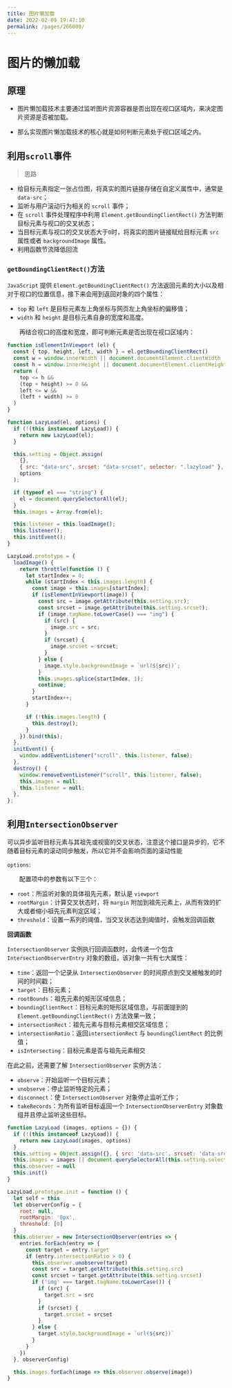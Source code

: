 ```yaml
---
title: 图片懒加载
date: 2022-02-09 19:47:10
permalink: /pages/266000/
---
```


# 图片的懒加载

## 原理

- 图片懒加载技术主要通过监听图片资源容器是否出现在视口区域内，来决定图片资源是否被加载。

- 那么实现图片懒加载技术的核心就是如何判断元素处于视口区域之内。

## 利用`scroll`事件

> 思路

- 给目标元素指定一张占位图，将真实的图片链接存储在自定义属性中，通常是`data-src`；
- 监听与用户滚动行为相关的 `scroll` 事件；
- 在 `scroll` 事件处理程序中利用 `Element.getBoundingClientRect()` 方法判断目标元素与视口的交叉状态；
- 当目标元素与视口的交叉状态大于`0`时，将真实的图片链接赋给目标元素 `src` 属性或者 `backgroundImage` 属性。
- 利用函数节流降低回流

### `getBoundingClientRect()`方法

`JavaScript` 提供 `Element.getBoundingClientRect()` 方法返回元素的大小以及相对于视口的位置信息，接下来会用到返回对象的四个属性：

- `top` 和 `left` 是目标元素左上角坐标与网页左上角坐标的偏移值；
- `width` 和 `height` 是目标元素自身的宽度和高度。

  再结合视口的高度和宽度，即可判断元素是否出现在视口区域内：

```js
function isElementInViewport (el) {
  const { top, height, left, width } = el.getBoundingClientRect()
  const w = window.innerWidth || document.documentElement.clientWidth
  const h = window.innerHeight || document.documentElement.clientHeight
  return (
    top <= h &&
    (top + height) >= 0 &&
    left <= w &&
    (left + width) >= 0
  )
}
```

```js
function LazyLoad(el, options) {
  if (!(this instanceof LazyLoad)) {
    return new LazyLoad(el);
  }

  this.setting = Object.assign(
    {},
    { src: "data-src", srcset: "data-srcset", selector: ".lazyload" },
    options
  );

  if (typeof el === "string") {
    el = document.querySelectorAll(el);
  }
  this.images = Array.from(el);

  this.listener = this.loadImage();
  this.listener();
  this.initEvent();
}

LazyLoad.prototype = {
  loadImage() {
    return throttle(function () {
      let startIndex = 0;
      while (startIndex < this.images.length) {
        const image = this.images[startIndex];
        if (isElementInViewport(image)) {
          const src = image.getAttribute(this.setting.src);
          const srcset = image.getAttribute(this.setting.srcset);
          if (image.tagName.toLowerCase() === "img") {
            if (src) {
              image.src = src;
            }
            if (srcset) {
              image.srcset = srcset;
            }
          } else {
            image.style.backgroundImage = `url(${src})`;
          }
          this.images.splice(startIndex, 1);
          continue;
        }
        startIndex++;
      }

      if (!this.images.length) {
        this.destroy();
      }
    }).bind(this);
  },
  initEvent() {
    window.addEventListener("scroll", this.listener, false);
  },
  destroy() {
    window.removeEventListener("scroll", this.listener, false);
    this.images = null;
    this.listener = null;
  },
};
```

## 利用`IntersectionObserver`

可以异步监听目标元素与其祖先或视窗的交叉状态，注意这个接口是异步的，它不随着目标元素的滚动同步触发，所以它并不会影响页面的滚动性能

`options`:

  配置项中的参数有以下三个：

- `root`：所监听对象的具体祖先元素，默认是 `viewport` 
- `rootMargin`：计算交叉状态时，将 `margin` 附加到祖先元素上，从而有效的扩大或者缩小祖先元素判定区域；
- `threshold`：设置一系列的阈值，当交叉状态达到阈值时，会触发回调函数

**回调函数**

`IntersectionObserver` 实例执行回调函数时，会传递一个包含 `IntersectionObserverEntry` 对象的数组，该对象一共有七大属性：

- `time`：返回一个记录从 `IntersectionObserver` 的时间原点到交叉被触发的时间的时间戳；
- `target`：目标元素；
- `rootBounds`：祖先元素的矩形区域信息；
- `boundingClientRect`：目标元素的矩形区域信息，与前面提到的 `Element.getBoundingClientRect()` 方法效果一致；
- `intersectionRect`：祖先元素与目标元素相交区域信息；
- `intersectionRatio`：返回`intersectionRect` 与 `boundingClientRect` 的比例值；
- `isIntersecting`：目标元素是否与祖先元素相交



在此之前，还需要了解 `IntersectionObserver` 实例方法：

- `observe`：开始监听一个目标元素；
- `unobserve`：停止监听特定的元素；
- `disconnect`：使 `IntersectionObserver` 对象停止监听工作；
- `takeRecords`：为所有监听目标返回一个 `IntersectionObserverEntry` 对象数组并且停止监听这些目标。

```js
function LazyLoad (images, options = {}) {
  if (!(this instanceof LazyLoad)) {
    return new LazyLoad(images, options)
  }
  this.setting = Object.assign({}, { src: 'data-src', srcset: 'data-srcset', selector: '.lazyload' }, options)
  this.images = images || document.querySelectorAll(this.setting.selector)
  this.observer = null
  this.init()
}

LazyLoad.prototype.init = function () {
  let self = this
  let observerConfig = {
    root: null,
    rootMargin: '0px',
    threshold: [0]
  }
  this.observer = new IntersectionObserver(entries => {
    entries.forEach(entry => {
      const target = entry.target
      if (entry.intersectionRatio > 0) {
        this.observer.unobserve(target)
        const src = target.getAttribute(this.setting.src)
        const srcset = target.getAttribute(this.setting.srcset)
        if ('img' === target.tagName.toLowerCase()) {
          if (src) {
            target.src = src
          }
          if (srcset) {
            target.srcset = srcset
          }
        } else {
          target.style.backgroundImage = `url(${src})`
        }
      }
    })
  }, observerConfig)

  this.images.forEach(image => this.observer.observe(image))
}
```

